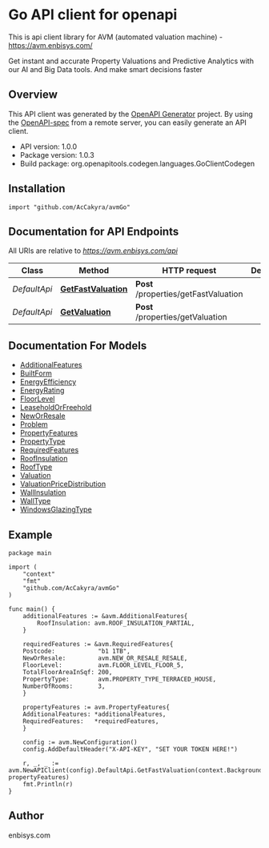 # Go API client for openapi

This is api client library for AVM (automated valuation machine) - https://avm.enbisys.com/

Get instant and accurate Property Valuations and Predictive Analytics with our AI and Big Data tools. And make smart decisions faster

## Overview
This API client was generated by the [OpenAPI Generator](https://openapi-generator.tech) project.  By using the [OpenAPI-spec](https://www.openapis.org/) from a remote server, you can easily generate an API client.

- API version: 1.0.0
- Package version: 1.0.3
- Build package: org.openapitools.codegen.languages.GoClientCodegen

## Installation

```
import "github.com/AcCakyra/avmGo"
```

## Documentation for API Endpoints

All URIs are relative to *https://avm.enbisys.com/api*

Class | Method | HTTP request | Description
------------ | ------------- | ------------- | -------------
*DefaultApi* | [**GetFastValuation**](docs/DefaultApi.md#getfastvaluation) | **Post** /properties/getFastValuation | 
*DefaultApi* | [**GetValuation**](docs/DefaultApi.md#getvaluation) | **Post** /properties/getValuation | 


## Documentation For Models

 - [AdditionalFeatures](docs/AdditionalFeatures.md)
 - [BuiltForm](docs/BuiltForm.md)
 - [EnergyEfficiency](docs/EnergyEfficiency.md)
 - [EnergyRating](docs/EnergyRating.md)
 - [FloorLevel](docs/FloorLevel.md)
 - [LeaseholdOrFreehold](docs/LeaseholdOrFreehold.md)
 - [NewOrResale](docs/NewOrResale.md)
 - [Problem](docs/Problem.md)
 - [PropertyFeatures](docs/PropertyFeatures.md)
 - [PropertyType](docs/PropertyType.md)
 - [RequiredFeatures](docs/RequiredFeatures.md)
 - [RoofInsulation](docs/RoofInsulation.md)
 - [RoofType](docs/RoofType.md)
 - [Valuation](docs/Valuation.md)
 - [ValuationPriceDistribution](docs/ValuationPriceDistribution.md)
 - [WallInsulation](docs/WallInsulation.md)
 - [WallType](docs/WallType.md)
 - [WindowsGlazingType](docs/WindowsGlazingType.md)

## Example
~~~
package main

import (
	"context"
	"fmt"
	"github.com/AcCakyra/avmGo"
)

func main() {
    additionalFeatures := &avm.AdditionalFeatures{
        RoofInsulation: avm.ROOF_INSULATION_PARTIAL,
    }

    requiredFeatures := &avm.RequiredFeatures{
	Postcode:            "b1 1TB",
	NewOrResale:         avm.NEW_OR_RESALE_RESALE,
	FloorLevel:          avm.FLOOR_LEVEL_FLOOR_5,
	TotalFloorAreaInSqf: 200,
	PropertyType:        avm.PROPERTY_TYPE_TERRACED_HOUSE,
	NumberOfRooms:       3,
    }

    propertyFeatures := avm.PropertyFeatures{
	AdditionalFeatures: *additionalFeatures,
	RequiredFeatures:   *requiredFeatures,
    }

    config := avm.NewConfiguration()
    config.AddDefaultHeader("X-API-KEY", "SET YOUR TOKEN HERE!")

    r, _, _ := avm.NewAPIClient(config).DefaultApi.GetFastValuation(context.Background(), propertyFeatures)
    fmt.Println(r)
}
~~~

## Author

enbisys.com

